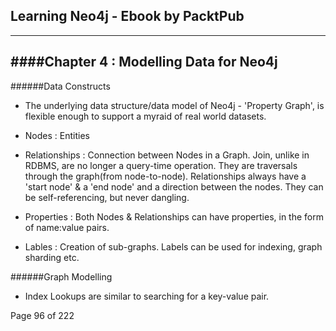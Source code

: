## Learning Neo4j - Ebook by PacktPub
-------------------------------------

####Chapter 4 : Modelling Data for Neo4j
------------------------------------------


######Data Constructs 

* The underlying data structure/data model of Neo4j - 'Property Graph', is flexible enough to support a myraid of real world datasets.

* Nodes : Entities

* Relationships : Connection between Nodes in a Graph. Join, unlike in RDBMS, are no longer a query-time operation. They are traversals through the graph(from node-to-node). Relationships always have a 'start node' & a 'end node' and a direction between the nodes. They can be self-referencing, but never dangling.

* Properties : Both Nodes & Relationships can have properties, in the form of name:value pairs.

* Lables : Creation of sub-graphs. Labels can be used for indexing, graph sharding etc.



######Graph Modelling

* Index Lookups are similar to searching for a key-value pair.

Page 96 of 222
